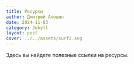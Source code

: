```yaml
---
title: Ресурсы 
author: Дмитрий Аношин
date: 2024-11-03
category: Jekyll
layout: post
cover: ../../assets/surf2.svg
---
```


Здесь вы найдете полезные ссылки на ресурсы.
